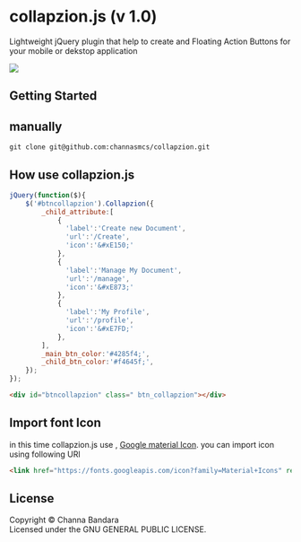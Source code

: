 # collapzion.js (v 1.0)
Lightweight jQuery plugin that help to create and Floating Action Buttons  for your mobile or dekstop application

<img src="https://image.ibb.co/fJqbao/channasmcs_Floating_Action_Buttons.jpg" id="image-img" class="image-framed" style="max-width: 1275px;">

## Getting Started

## manually
`git clone git@github.com:channasmcs/collapzion.git`

## How use collapzion.js
```javascript
jQuery(function($){
	$('#btncollapzion').Collapzion({
        _child_attribute:[
          	{
              'label':'Create new Document',
              'url':'/Create',
              'icon':'&#xE150;'
          	},
          	{
              'label':'Manage My Document',
              'url':'/manage',
              'icon':'&#xE873;'
          	},
          	{
              'label':'My Profile',
              'url':'/profile',
              'icon':'&#xE7FD;'
          	},
      	],
      	_main_btn_color:'#4285f4;',
      	_child_btn_color:'#f4645f;',
	});
});
```

```html
<div id="btncollapzion" class=" btn_collapzion"></div>
```
## Import font Icon

in this time collapzion.js use , [Google material Icon](https://material.io/icons/). you can import icon using following URl
```html
<link href="https://fonts.googleapis.com/icon?family=Material+Icons" rel="stylesheet">
```

## License
Copyright &copy; Channa Bandara<br>
Licensed under the  GNU GENERAL PUBLIC LICENSE.
